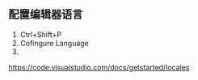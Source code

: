 ## 配置编辑器语言
1. Ctrl+Shift+P
2. Cofingure Language
3. 
https://code.visualstudio.com/docs/getstarted/locales